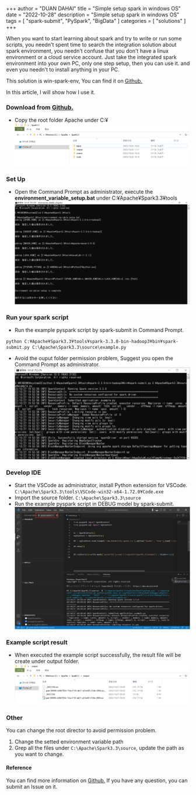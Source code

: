 +++
author = "DUAN DAHAI"
title = "Simple setup spark in windows OS"
date = "2022-10-28"
description = "Simple setup spark in windows OS"
tags = [
    "spark-submit",
    "PySpark",
    "BigData"
]
categories = [
    "solutions"
]
+++

When you want to start learning about spark and try to write or run some scripts,
you needn't spent time to search the integration solution about spark environment,
you needn't confuse that you don't have a linux environment or a cloud service account.
Just take the integrated spark environment into your own PC, only one step setup, then you can use it.
and even you needn't to install anything in your PC.

This solution is win-spark-env, You can find it on <a href="https://github.com/vekee/win-spark-env" >Github.</a>

In this article, I will show how I use it.

### Download from <a href="https://github.com/vekee/win-spark-env" >Github.</a>

- Copy the root folder Apache under C:¥
![save](/media/en/20220928-run-spark-in-windows-1.png)


### Set Up
- Open the Command Prompt as administrator, execute the __environment_variable_setup.bat__  under C:¥Apache¥Spark3.3¥tools
![run](/media/en/20220928-run-spark-in-windows-3.png)

### Run your spark script
- Run the example pyspark script by spark-submit in Command Prompt.
```
python C:¥Apache¥Spark3.3¥tools¥spark-3.3.0-bin-hadoop3¥bin¥spark-submit.py C:\Apache\Spark3.3\source\example.py
```
- Avoid the ouput folder permission problem, Suggest you open the Command Prompt as administrator.
![run](/media/en/20220928-run-spark-in-windows-5.png)

### Develop IDE
- Start the VSCode as administrator, install Python extension for VSCode.
`
C:\Apache\Spark3.3\tools\VSCode-win32-x64-1.72.0¥Code.exe
`
- Import the source folder.
`
C:\Apache\Spark3.3\source
`
- Run the example pyspark script in DEBUG model by spark-submit.
![run](/media/en/20220928-run-spark-in-windows-6.png)

### Example script result
- When executed the example script successfully, the result file will be create under output folder.
![run](/media/en/20220928-run-spark-in-windows-7.png)

### Other
You can change the root director to avoid permission problem.
1. Change the setted environment variable path
2. Grep all the files under `C:\Apache\Spark3.3\source`, update the path as you want to change.

#### Reference
You can find more information on <a href="https://github.com/vekee/win-spark-env" >Github.</a> If you have any question, you can submit an Issue on it.